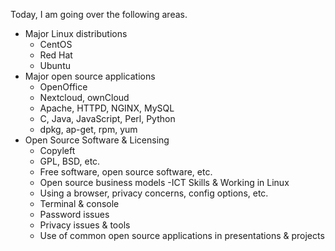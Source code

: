 Today, I am going over the following areas.
  - Major Linux distributions
    - CentOS 
    - Red Hat
    - Ubuntu
  - Major open source applications
    - OpenOffice
    - Nextcloud, ownCloud
    - Apache, HTTPD, NGINX, MySQL
    - C, Java, JavaScript, Perl, Python
    - dpkg, ap-get, rpm, yum
  - Open Source Software & Licensing
    - Copyleft
    - GPL, BSD, etc.
    - Free software, open source software, etc.
    - Open source business models
  -ICT Skills & Working in Linux
    - Using a browser, privacy concerns, config options, etc.
    - Terminal & console
    - Password issues
    - Privacy issues & tools
    - Use of common open source applications in presentations & projects
